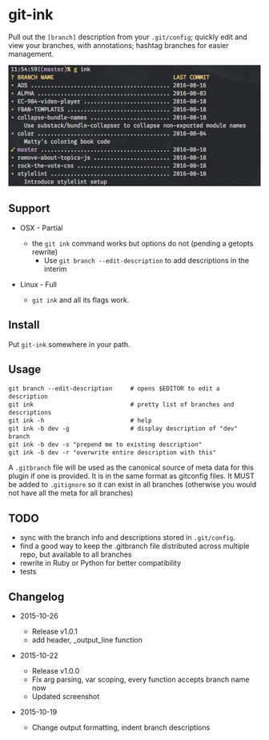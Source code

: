 # git-ink

Pull out the `[branch]` description from your `.git/config`; quickly edit and
view your branches, with annotations; hashtag branches for easier management.

![Screenshot of output](screenshot.png)

## Support

- OSX - Partial
    - the `git ink` command works but options do not (pending a getopts rewrite)
        - Use `git branch --edit-description` to add descriptions in the interim

- Linux - Full
    - `git ink` and all its flags work.

## Install

Put `git-ink` somewhere in your path.

## Usage

```shell
git branch --edit-description     # opens $EDITOR to edit a description
git ink                           # pretty list of branches and descriptions
git ink -h                        # help
git ink -b dev -g                 # display description of "dev" branch
git ink -b dev -s "prepend me to existing description"
git ink -b dev -r "overwrite entire description with this"
```

A `.gitbranch` file will be used as the canonical source of meta data for this
plugin if one is provided. It is in the same format as gitconfig files.
It MUST be added to `.gitignore` so it can exist in all branches (otherwise
you would not have all the meta for all branches)

## TODO

- sync with the branch info and descriptions stored in `.git/config`.
- find a good way to keep the .gitbranch file distributed across multiple repo,
  but available to all branches
- rewrite in Ruby or Python for better compatibility
- tests

## Changelog

- 2015-10-26
    - Release v1.0.1
    - add header, _output_line function

- 2015-10-22
    - Release v1.0.0
    - Fix arg parsing, var scoping, every function accepts branch name now
    - Updated screenshot

- 2015-10-19
    - Change output formatting, indent branch descriptions

